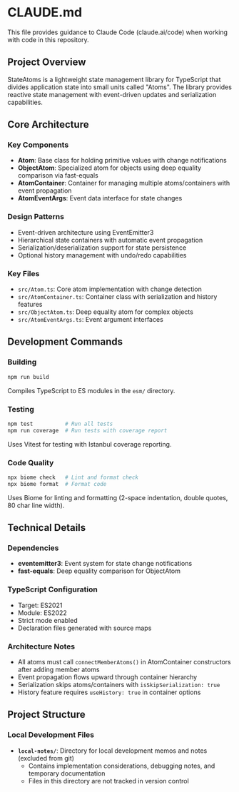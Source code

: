 # CLAUDE.md

This file provides guidance to Claude Code (claude.ai/code) when working with code in this repository.

## Project Overview

StateAtoms is a lightweight state management library for TypeScript that divides application state into small units called "Atoms". The library provides reactive state management with event-driven updates and serialization capabilities.

## Core Architecture

### Key Components

- **Atom**: Base class for holding primitive values with change notifications
- **ObjectAtom**: Specialized atom for objects using deep equality comparison via fast-equals
- **AtomContainer**: Container for managing multiple atoms/containers with event propagation
- **AtomEventArgs**: Event data interface for state changes

### Design Patterns

- Event-driven architecture using EventEmitter3
- Hierarchical state containers with automatic event propagation
- Serialization/deserialization support for state persistence
- Optional history management with undo/redo capabilities

### Key Files

- `src/Atom.ts`: Core atom implementation with change detection
- `src/AtomContainer.ts`: Container class with serialization and history features
- `src/ObjectAtom.ts`: Deep equality atom for complex objects
- `src/AtomEventArgs.ts`: Event argument interfaces

## Development Commands

### Building
```bash
npm run build
```
Compiles TypeScript to ES modules in the `esm/` directory.

### Testing
```bash
npm test          # Run all tests
npm run coverage  # Run tests with coverage report
```
Uses Vitest for testing with Istanbul coverage reporting.

### Code Quality
```bash
npx biome check   # Lint and format check
npx biome format  # Format code
```
Uses Biome for linting and formatting (2-space indentation, double quotes, 80 char line width).

## Technical Details

### Dependencies
- **eventemitter3**: Event system for state change notifications
- **fast-equals**: Deep equality comparison for ObjectAtom

### TypeScript Configuration
- Target: ES2021
- Module: ES2022
- Strict mode enabled
- Declaration files generated with source maps

### Architecture Notes
- All atoms must call `connectMemberAtoms()` in AtomContainer constructors after adding member atoms
- Event propagation flows upward through container hierarchy
- Serialization skips atoms/containers with `isSkipSerialization: true`
- History feature requires `useHistory: true` in container options

## Project Structure

### Local Development Files
- **`local-notes/`**: Directory for local development memos and notes (excluded from git)
  - Contains implementation considerations, debugging notes, and temporary documentation
  - Files in this directory are not tracked in version control